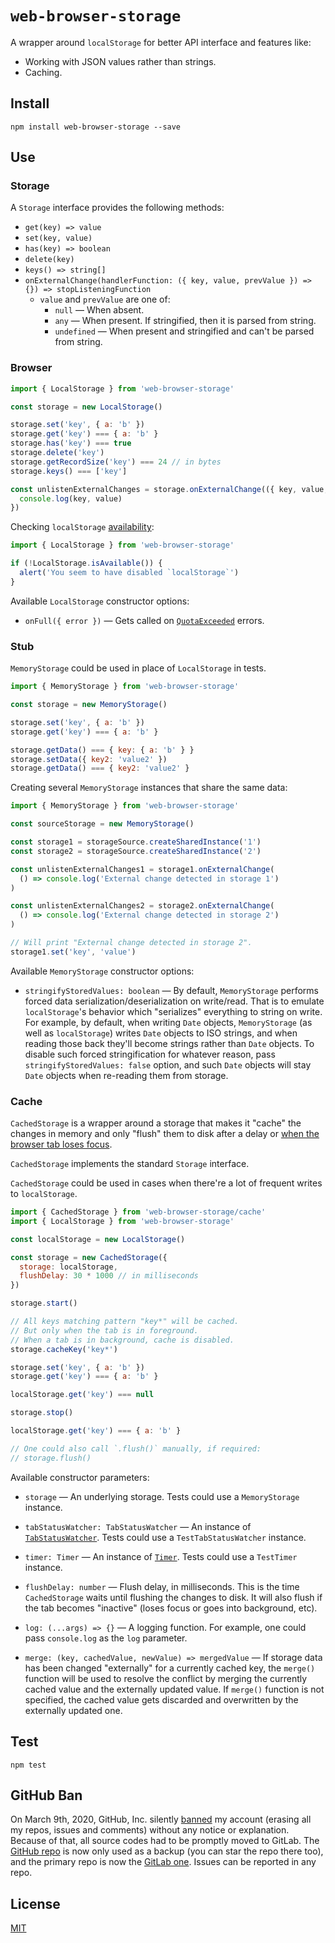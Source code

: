 # `web-browser-storage`

A wrapper around `localStorage` for better API interface and features like:

* Working with JSON values rather than strings.
* Caching.

## Install

```
npm install web-browser-storage --save
```

## Use

### Storage

A `Storage` interface provides the following methods:

* `get(key) => value`
* `set(key, value)`
* `has(key) => boolean`
* `delete(key)`
* `keys() => string[]`
* `onExternalChange(handlerFunction: ({ key, value, prevValue }) => {}) => stopListeningFunction`
  * `value` and `prevValue` are one of:
    * `null` — When absent.
    * `any` — When present. If stringified, then it is parsed from string.
    * `undefined` — When present and stringified and can't be parsed from string.

### Browser

```js
import { LocalStorage } from 'web-browser-storage'

const storage = new LocalStorage()

storage.set('key', { a: 'b' })
storage.get('key') === { a: 'b' }
storage.has('key') === true
storage.delete('key')
storage.getRecordSize('key') === 24 // in bytes
storage.keys() === ['key']

const unlistenExternalChanges = storage.onExternalChange(({ key, value, prevValue }) => {
  console.log(key, value)
})
```

Checking `localStorage` [availability](http://crocodillon.com/blog/always-catch-localstorage-security-and-quota-exceeded-errors):

```js
import { LocalStorage } from 'web-browser-storage'

if (!LocalStorage.isAvailable()) {
  alert('You seem to have disabled `localStorage`')
}
```

Available `LocalStorage` constructor options:

* `onFull({ error })` — Gets called on [`QuotaExceeded`](http://crocodillon.com/blog/always-catch-localstorage-security-and-quota-exceeded-errors) errors.

### Stub

`MemoryStorage` could be used in place of `LocalStorage` in tests.

```js
import { MemoryStorage } from 'web-browser-storage'

const storage = new MemoryStorage()

storage.set('key', { a: 'b' })
storage.get('key') === { a: 'b' }

storage.getData() === { key: { a: 'b' } }
storage.setData({ key2: 'value2' })
storage.getData() === { key2: 'value2' }
```

Creating several `MemoryStorage` instances that share the same data:

```js
import { MemoryStorage } from 'web-browser-storage'

const sourceStorage = new MemoryStorage()

const storage1 = storageSource.createSharedInstance('1')
const storage2 = storageSource.createSharedInstance('2')

const unlistenExternalChanges1 = storage1.onExternalChange(
  () => console.log('External change detected in storage 1')
)

const unlistenExternalChanges2 = storage2.onExternalChange(
  () => console.log('External change detected in storage 2')
)

// Will print "External change detected in storage 2".
storage1.set('key', 'value')
```

Available `MemoryStorage` constructor options:

* `stringifyStoredValues: boolean` — By default, `MemoryStorage` performs forced data serialization/deserialization on write/read. That is to emulate `localStorage`'s behavior which "serializes" everything to string on write. For example, by default, when writing `Date` objects, `MemoryStorage` (as well as `localStorage`) writes `Date` objects to ISO strings, and when reading those back they'll become strings rather than `Date` objects. To disable such forced stringification for whatever reason, pass `stringifyStoredValues: false` option, and such `Date` objects will stay `Date` objects when re-reading them from storage.

### Cache

`CachedStorage` is a wrapper around a storage that makes it "cache" the changes in memory and only "flush" them to disk after a delay or [when the browser tab loses focus](https://golb.hplar.ch/2019/07/page-visibility-api.html).

`CachedStorage` implements the standard `Storage` interface.

`CachedStorage` could be used in cases when there're a lot of frequent writes to `localStorage`.

```js
import { CachedStorage } from 'web-browser-storage/cache'
import { LocalStorage } from 'web-browser-storage'

const localStorage = new LocalStorage()

const storage = new CachedStorage({
  storage: localStorage,
  flushDelay: 30 * 1000 // in milliseconds
})

storage.start()

// All keys matching pattern "key*" will be cached.
// But only when the tab is in foreground.
// When a tab is in background, cache is disabled.
storage.cacheKey('key*')

storage.set('key', { a: 'b' })
storage.get('key') === { a: 'b' }

localStorage.get('key') === null

storage.stop()

localStorage.get('key') === { a: 'b' }

// One could also call `.flush()` manually, if required:
// storage.flush()
```

Available constructor parameters:

* `storage` — An underlying storage. Tests could use a `MemoryStorage` instance.

* `tabStatusWatcher: TabStatusWatcher` — An instance of [`TabStatusWatcher`](https://npmjs.com/package/web-browser-tab). Tests could use a `TestTabStatusWatcher` instance.

* `timer: Timer` — An instance of [`Timer`](https://npmjs.com/package/web-browser-timer). Tests could use a `TestTimer` instance.

* `flushDelay: number` — Flush delay, in milliseconds. This is the time `CachedStorage` waits until flushing the changes to disk. It will also flush if the tab becomes "inactive" (loses focus or goes into background, etc).

* `log: (...args) => {}` — A logging function. For example, one could pass `console.log` as the `log` parameter.

* `merge: (key, cachedValue, newValue) => mergedValue` — If storage data has been changed "externally" for a currently cached key, the `merge()` function will be used to resolve the conflict by merging the currently cached value and the externally updated value. If `merge()` function is not specified, the cached value gets discarded and overwritten by the externally updated one.

## Test

```
npm test
```

## GitHub Ban

On March 9th, 2020, GitHub, Inc. silently [banned](https://medium.com/@catamphetamine/how-github-blocked-me-and-all-my-libraries-c32c61f061d3) my account (erasing all my repos, issues and comments) without any notice or explanation. Because of that, all source codes had to be promptly moved to GitLab. The [GitHub repo](https://github.com/catamphetamine/web-browser-storage) is now only used as a backup (you can star the repo there too), and the primary repo is now the [GitLab one](https://gitlab.com/catamphetamine/web-browser-storage). Issues can be reported in any repo.

## License

[MIT](LICENSE)